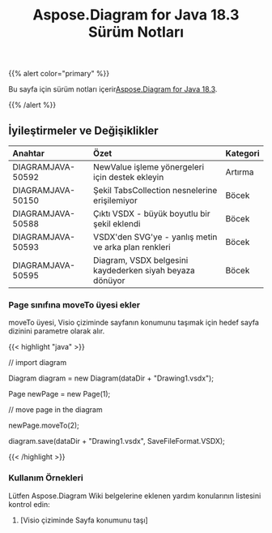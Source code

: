 ﻿---
title: Aspose.Diagram for Java 18.3 Sürüm Notları
type: docs
weight: 100
url: /tr/java/aspose-diagram-for-java-18-3-release-notes/
---
{{% alert color="primary" %}} 

 Bu sayfa için sürüm notları içerir[Aspose.Diagram for Java 18.3](https://docs.aspose.com/diagram/java/aspose-diagram-for-java-18-3-release-notes/).

{{% /alert %}} 
## **İyileştirmeler ve Değişiklikler**

|**Anahtar**|**Özet**|**Kategori**|
|:- |:- |:- |
|DIAGRAMJAVA-50592|NewValue işleme yönergeleri için destek ekleyin|Artırma|
|DIAGRAMJAVA-50150|Şekil TabsCollection nesnelerine erişilemiyor|Böcek|
|DIAGRAMJAVA-50588|Çıktı VSDX - büyük boyutlu bir şekil eklendi|Böcek|
|DIAGRAMJAVA-50593|VSDX'den SVG'ye - yanlış metin ve arka plan renkleri|Böcek|
|DIAGRAMJAVA-50595|Diagram, VSDX belgesini kaydederken siyah beyaza dönüyor|Böcek|
### **Page sınıfına moveTo üyesi ekler**
moveTo üyesi, Visio çiziminde sayfanın konumunu taşımak için hedef sayfa dizinini parametre olarak alır.

{{< highlight "java" >}}

 // import diagram

Diagram diagram = new Diagram(dataDir + "Drawing1.vsdx");

Page newPage = new Page(1);

// move page in the diagram

newPage.moveTo(2);

diagram.save(dataDir + "Drawing1.vsdx", SaveFileFormat.VSDX);

{{< /highlight >}}
### **Kullanım Örnekleri**
Lütfen Aspose.Diagram Wiki belgelerine eklenen yardım konularının listesini kontrol edin:

1. [Visio çiziminde Sayfa konumunu taşı]
